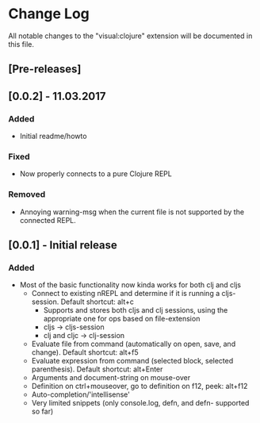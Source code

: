 # Change Log
All notable changes to the "visual:clojure" extension will be documented in this file.

## [Pre-releases]

## [0.0.2] - 11.03.2017
### Added
* Initial readme/howto

### Fixed
* Now properly connects to a pure Clojure REPL

### Removed
* Annoying warning-msg when the current file is not supported by the connected REPL.

## [0.0.1] - Initial release
### Added
* Most of the basic functionality now kinda works for both clj and cljs
    * Connect to existing nREPL and determine if it is running a cljs-session. Default shortcut: alt+c
        * Supports and stores both cljs and clj sessions, using the appropriate one for ops based on file-extension 
        * cljs -> cljs-session
        * clj and cljc -> clj-session
    * Evaluate file from command (automatically on open, save, and change). Default shortcut: alt+f5
    * Evaluate expression from command (selected block, selected parenthesis). Default shortcut: alt+Enter
    * Arguments and document-string on mouse-over
    * Definition on ctrl+mouseover, go to definition on f12, peek: alt+f12
    * Auto-completion/'intellisense'
    * Very limited snippets (only console.log, defn, and defn- supported so far)
